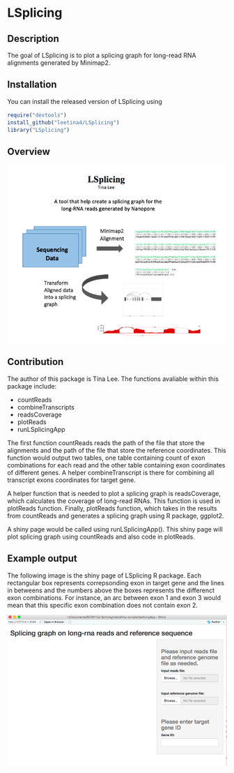 # LSplicing

<!-- badges: start -->
<!-- badges: end -->

## Description

The goal of LSplicing is to plot a splicing graph for long-read RNA alignments generated by Minimap2.

## Installation

You can install the released version of LSplicing using

``` r
require("devtools")
install_github("leetina4/LSplicing")
library("LSplicing")
```

## Overview

![](./inst/extdata/LEE_T_A1.png) 

## Contribution
The author of this package is Tina Lee. The functions avaliable within this package include:

- countReads
- combineTranscripts
- readsCoverage
- plotReads
- runLSplicingApp

The first function countReads reads the path of the file that store the alignments and the path of the file that store the reference coordinates. This function would output two tables, one table containing count of exon combinations for each read and the other table containing exon coordinates of different genes. A helper combineTranscript is there for combining all transcript exons coordinates for target gene. 

A helper function that is needed to plot a splicing graph is readsCoverage, which calculates the coverage of long-read RNAs. This function is used in plotReads function. Finally, plotReads function, which takes in the results from countReads and generates a splicing graph using R package, ggplot2. 

A shiny page would be called using runLSplicingApp(). This shiny page will plot splicing graph using countReads and also code in plotReads.


## Example output
The following image is the shiny page of LSplicing R package. Each rectangular box represents correpsonding exon in target gene and the lines in betweens and the numbers above the boxes represents the differenct exon combinations. For instance, an arc between exon 1 and exon 3 would mean that this specific exon combination does not contain exon 2.

![](./inst/extdata/example_output.png)




